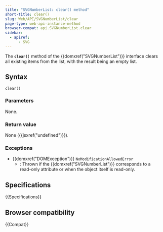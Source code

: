 ```yaml
---
title: "SVGNumberList: clear() method"
short-title: clear()
slug: Web/API/SVGNumberList/clear
page-type: web-api-instance-method
browser-compat: api.SVGNumberList.clear
sidebar:
  - apiref:
      - SVG
---
```


The **`clear()`** method of the {{domxref("SVGNumberList")}} interface clears all existing items from the list, with the result being an empty list.

## Syntax

```js-nolint
clear()
```

### Parameters

None.

### Return value

None ({{jsxref("undefined")}}).

### Exceptions

- {{domxref("DOMException")}} `NoModificationAllowedError`
  - : Thrown if the {{domxref("SVGNumberList")}} corresponds to a read-only attribute or when the object itself is read-only.

## Specifications

{{Specifications}}

## Browser compatibility

{{Compat}}
